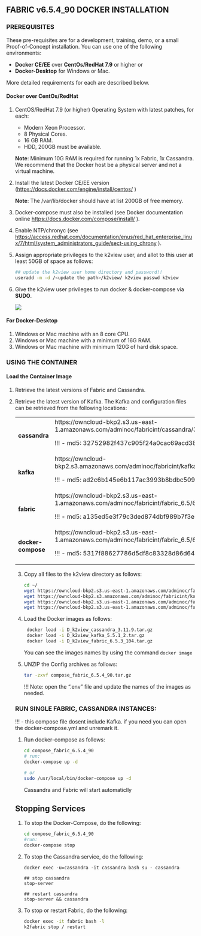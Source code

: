 ## FABRIC v6.5.4_90 DOCKER INSTALLATION 

### PREREQUISITES 

These pre-requisites are for a development, training, demo, or a small Proof-of-Concept installation. You can use one of the following environments:  

- **Docker CE/EE** over **CentOs/RedHat 7.9** or higher 
   or 
- **Docker-Desktop** for Windows or Mac.

More detailed requirements for each are described below.

#### Docker over CentOs/RedHat

1. CentOS/RedHat 7.9 (or higher) Operating System with latest patches, for each: 

   - Modern Xeon Processor. 
   - 8 Physical Cores. 
   - 16 GB RAM. 
   - HDD, 200GB must be available. 

   **Note**: Minimum 10G RAM is required for running 1x Fabric, 1x Cassandra. We recommend that the Docker host be a physical server and not a virtual machine.  

2. Install the latest Docker CE/EE version (https://docs.docker.com/engine/install/centos/ ) 

   **Note**: The /var/lib/docker should have at list 200GB of free memory.

3. Docker-compose must also be installed (see Docker documentation online https://docs.docker.com/compose/install/ ).  

4. Enable NTP/chronyc (see https://access.redhat.com/documentation/enus/red_hat_enterprise_linux/7/html/system_administrators_guide/sect-using_chrony ).

5. Assign appropriate privileges to the k2view user, and allot to this user at least 50GB of space as follows: 

      ~~~bash
      ## update the k2view user home directory and password!! 
      useradd -m -d /<update the path>/k2view/ k2view passwd k2view 
      ~~~

6. Give the k2view user privileges to run docker & docker-compose via **SUDO**. 

   <img src="../images/sudo_config.jpg" style="zoom:%;" />



####  For Docker-Desktop 

1. Windows or Mac machine with an 8 core CPU. 
2. Windows or Mac machine with a minimum of 16G RAM. 
3. Windows or Mac machine with minimum 120G of hard disk space.  



### USING THE CONTAINER

#### Load the Container Image 

1. Retrieve the latest versions of Fabric and Cassandra. 
2. Retrieve the latest version of Kafka. The Kafka and configuration files can be retrieved from the following locations:  

   <table style="border-collapse: collapse; width: 100%;">
   <tbody>
   <tr>
   <td style="width: 50%; height: 18px;"><strong>cassandra </strong></td>
   <td style="width: 50%; height: 18px;">https://owncloud-bkp2.s3.us-east-1.amazonaws.com/adminoc/fabricint/cassandra/3.11.9/D_k2view_cassandra_3.11.9.tar.gz

   !!! - md5: 32752982f437c905f24a0cac69acd387
   </td>
   </tr>
   <tr>
   <td style="width: 50%; height: 18px;"><strong>kafka </strong></td>
   <td style="width: 50%; height: 18px;">https://owncloud-bkp2.s3.amazonaws.com/adminoc/fabricint/kafka/5.5.1/D_k2view_kafka_5.5.1_2.tar.gz
   
    !!! - md5: ad2c6b145e6b117ac3993b8bdbc50984
   </td>
   </tr>
   <tr>
   <td style="width: 50%; height: 18px;"><strong>fabric </strong></td>
   <td style="width: 50%; height: 18px;">https://owncloud-bkp2.s3.us-east-1.amazonaws.com/adminoc/fabricint/fabric_6.5/6.5.4/Server/D_k2view_fabric_6.5.4_90.tar.gz
   
   !!! - md5: a135ed5e3f79c3ded874dbf989b7f3ed   
   </td>
   </tr>
   <tr>
   <td style="width: 50%; height: 18px;"><strong>docker-compose </strong></td>
   <td style="width: 50%; height: 18px;">https://owncloud-bkp2.s3.us-east-1.amazonaws.com/adminoc/fabricint/fabric_6.5/6.5.4/Server/compose_fabric_6.5.4_90.tar.gz
   
  !!! - md5: 5317f88627786d5df8c83328d86d645f   
   </td>
   </tr>
   </tbody>
   </table>

3. Copy all files to the k2view directory as follows: 

   ~~~bash
   cd ~/ 
   wget https://owncloud-bkp2.s3.us-east-1.amazonaws.com/adminoc/fabricint/cassandra/3.11.9/D_k2view_cassandra_3.11.9.tar.gz
   wget https://owncloud-bkp2.s3.amazonaws.com/adminoc/fabricint/kafka/5.5.1/D_k2view_kafka_5.5.1_2.tar.gz  
   wget https://owncloud-bkp2.s3.us-east-1.amazonaws.com/adminoc/fabricint/fabric_6.5/6.5.4/Server/D_k2view_fabric_6.5.4_90.tar.gz
   wget https://owncloud-bkp2.s3.us-east-1.amazonaws.com/adminoc/fabricint/fabric_6.5/6.5.4/Server/compose_fabric_6.5.4_90.tar.gz
   ~~~


4. Load the Docker images as follows:
   ~~~bash
    docker load -i D_k2view_cassandra_3.11.9.tar.gz 
    docker load -i D_k2view_kafka_5.5.1_2.tar.gz
    docker load -i D_k2view_fabric_6.5.3_104.tar.gz 
   ~~~

   You can see the images names by using the command `docker image`  

5. UNZIP the Config archives as follows: 

   ```bash
   tar -zxvf compose_fabric_6.5.4_90.tar.gz 
   ```
   !!! Note: open the “.env” file and update the names of the images as needed.


### RUN SINGLE FABRIC, CASSANDRA INSTANCES:

   !!! - this compose file dosent include Kafka. if you need you can open the docker-compose.yml and unremark it.

1. Run docker-compose as follows:

   ~~~bash
   cd compose_fabric_6.5.4_90
   # run:  
   docker-compose up -d 

   # or  
   sudo /usr/local/bin/docker-compose up -d  
   ~~~

   Cassandra and Fabric will start automaticlly 


## Stopping Services

1.  To stop the Docker-Compose, do the following:  

      ~~~bash
      cd compose_fabric_6.5.4_90 
      #run: 
      docker-compose stop
      ~~~

2.	To stop the Cassandra service, do the following:  

      ~~~bah
      docker exec -u=cassandra -it cassandra bash su - cassandra 

      ## stop cassandra  
      stop-server

      ## restart cassandra  
     stop-server && cassandra
      ~~~


3.  To stop or restart Fabric, do the following:  

      ~~~bash
      docker exec -it fabric bash -l  
      k2fabric stop / restart  
      ~~~


